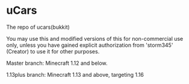 uCars
=====

The repo of ucars(bukkit)

You may use this and modified versions of this for non-commercial use only, unless you have gained explicit authorization from 'storm345' (Creator) to use it for other purposes.

Master branch: Minecraft 1.12 and below.

1.13plus branch: Minecraft 1.13 and above, targeting 1.16
